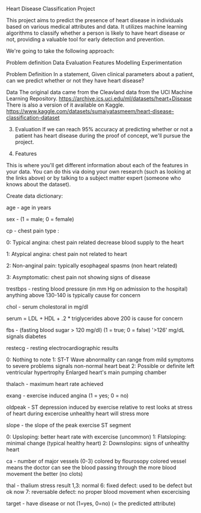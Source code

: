 Heart Disease Classification Project

This project aims to predict the presence of heart disease in individuals based on various medical attributes and data. It utilizes machine learning algorithms to classify whether a person is likely to have heart disease or not, providing a valuable tool for early detection and prevention.

We're going to take the following approach:

Problem definition Data Evaluation Features Modelling Experimentation

Problem Definition In a statement,
Given clinical parameters about a patient, can we predict whether or not they have heart disease?

Data The original data came from the Cleavland data from the UCI Machine Learning Repository. https://archive.ics.uci.edu/ml/datasets/heart+Disease
There is also a version of it available on Kaggle. https://www.kaggle.com/datasets/sumaiyatasmeem/heart-disease-classification-dataset

3. Evaluation If we can reach 95% accuracy at predicting whether or not a patient has heart disease during the proof of concept, we'll pursue the project.

4. Features

This is where you'll get different information about each of the features in your data. You can do this via doing your own research (such as looking at the links above) or by talking to a subject matter expert (someone who knows about the dataset).

Create data dictionary:

age - age in years

sex - (1 = male; 0 = female)

cp - chest pain type :

0: Typical angina: chest pain related decrease blood supply to the heart

1: Atypical angina: chest pain not related to heart

2: Non-anginal pain: typically esophageal spasms (non heart related)

3: Asymptomatic: chest pain not showing signs of disease

trestbps - resting blood pressure (in mm Hg on admission to the hospital) anything above 130-140 is typically cause for concern

chol - serum cholestoral in mg/dl

serum = LDL + HDL + .2 * triglycerides above 200 is cause for concern

fbs - (fasting blood sugar > 120 mg/dl) (1 = true; 0 = false) '>126' mg/dL signals diabetes

restecg - resting electrocardiographic results

0: Nothing to note 1: ST-T Wave abnormality can range from mild symptoms to severe problems signals non-normal heart beat 2: Possible or definite left ventricular hypertrophy Enlarged heart's main pumping chamber

thalach - maximum heart rate achieved

exang - exercise induced angina (1 = yes; 0 = no)

oldpeak - ST depression induced by exercise relative to rest looks at stress of heart during excercise unhealthy heart will stress more

slope - the slope of the peak exercise ST segment

0: Upsloping: better heart rate with excercise (uncommon) 1: Flatsloping: minimal change (typical healthy heart) 2: Downslopins: signs of unhealthy heart

ca - number of major vessels (0-3) colored by flourosopy colored vessel means the doctor can see the blood passing through the more blood movement the better (no clots)

thal - thalium stress result 1,3: normal 6: fixed defect: used to be defect but ok now 7: reversable defect: no proper blood movement when excercising

target - have disease or not (1=yes, 0=no) (= the predicted attribute)
